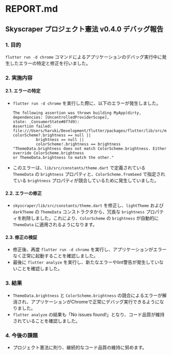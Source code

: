 # REPORT.md

## Skyscraper プロジェクト憲法 v0.4.0 デバッグ報告

### 1. 目的
`flutter run -d chrome` コマンドによるアプリケーションのデバッグ実行中に発生したエラーの特定と修正を行いました。

### 2. 実施内容

#### 2.1. エラーの特定
- `flutter run -d chrome` を実行した際に、以下のエラーが発生しました。
  ```
  The following assertion was thrown building MyApp(dirty, dependencies: [UncontrolledProviderScope],
  state: _ConsumerState#8f7d9):
  Assertion failed:
  file:///Users/haruki/Development/flutter/packages/flutter/lib/src/material/theme_data.dart:411:7
  colorScheme?.brightness == null ||
            brightness == null ||
            colorScheme!.brightness == brightness
  "ThemeData.brightness does not match ColorScheme.brightness. Either override ColorScheme.brightness
  or ThemeData.brightness to match the other."
  ```
- このエラーは、`lib/src/constants/theme.dart` で定義されている `ThemeData` の `brightness` プロパティと、`ColorScheme.fromSeed` で指定されている `brightness` プロパティが競合しているために発生していました。

#### 2.2. エラーの修正
- `skyscraper/lib/src/constants/theme.dart` を修正し、`lightTheme` および `darkTheme` の `ThemeData` コンストラクタから、冗長な `brightness` プロパティを削除しました。これにより、`ColorScheme` の `brightness` が自動的に `ThemeData` に適用されるようになります。

#### 2.3. 修正の検証
- 修正後、再度 `flutter run -d chrome` を実行し、アプリケーションがエラーなく正常に起動することを確認しました。
- 最後に `flutter analyze` を実行し、新たなエラーやlint警告が発生していないことを確認しました。

### 3. 結果
- `ThemeData.brightness` と `ColorScheme.brightness` の競合によるエラーが解消され、アプリケーションがChromeで正常にデバッグ実行できるようになりました。
- `flutter analyze` の結果も「No issues found!」となり、コード品質が維持されていることを確認しました。

### 4. 今後の課題
- プロジェクト憲法に則り、継続的なコード品質の維持に努めます。
